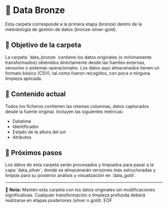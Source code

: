 # 📁 Data Bronze

Esta carpeta corresponde a la primera etapa (bronze) dentro de la metodología de gestión de datos (bronze-silver-gold).

## 📌 Objetivo de la carpeta

La carpeta \`data_bronze\` contiene los datos originales (o mínimamente transformados) obtenidos directamente desde las fuentes externas, sensores o sistemas operacionales. Los datos aquí almacenados tienen un formato básico (CSV), tal como fueron recogidos, con poca o ninguna limpieza aplicada.

## 📄 Contenido actual

Todos los ficheros contienen las mismas columnas, datos capturados desde la fuente original. Incluyen las siguientes metricas:
- Datatime
- Identificador
- Estado de la altura del sol
- Atributos

## 🚩 Próximos pasos

Los datos de esta carpeta serán procesados y limpiados para pasar a la capa \`data_silver\`, donde se almacenarán versiones más estructuradas y limpias para su posterior análisis y visualización en \`data_gold\`.

---

📌 **Nota:** Mantén esta carpeta con los datos originales sin modificaciones significativas. Cualquier transformación o limpieza profunda deberá realizarse en etapas posteriores (silver o gold).
EOF
